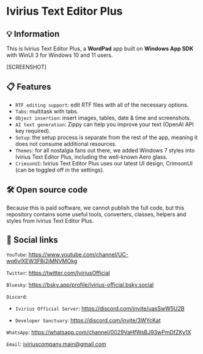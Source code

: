 # Ivirius Text Editor Plus

## 💡 Information

This is Ivirius Text Editor Plus, a **WordPad** app built on **Windows App SDK** with WinUI 3 for Windows 10 and 11 users.

[SCREENSHOT]

## 📋 Features

- `RTF editing support`: edit RTF files with all of the necessary options.
- `Tabs`: multitask with tabs.
- `Object insertion`: insert images, tables, date & time and screenshots.
- `AI text generation`: Zippy can help you improve your text (OpenAI API key required).
- `Setup`: the setup process is separate from the rest of the app, meaning it does not consume additional resources.
- `Themes`: for all nostalgia fans out there, we added Windows 7 styles into Ivirius Text Editor Plus, including the well-known Aero glass.
- `CrimsonUI`: Ivirius Text Editor Plus uses our latest UI design, CrimsonUI (can be toggled off in the settings).

## 🛠️ Open source code

Because this is paid software, we cannot publish the full code, but this repository contains some useful tools, converters, classes, helpers and styles from Ivirius Text Editor Plus.

## 💬 Social links

`YouTube`: https://www.youtube.com/channel/UC-wq6vlXEW3FBj2jMNVMOkg

`Twitter`: https://twitter.com/IviriusOfficial

`Bluesky`: https://bsky.app/profile/ivirius-official.bsky.social

`Discord`: 

- `Ivirius Official Server`: https://discord.com/invite/uasSwW5U2B

- `Developer Sanctuary`: https://discord.com/invite/3WYcKat

`WhatsApp`: https://whatsapp.com/channel/0029VaHfWsBJ93wPmDfZKy1X

`Email`: iviriuscompany.main@gmail.com
